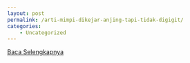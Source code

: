 ```yaml
---
layout: post
permalink: /arti-mimpi-dikejar-anjing-tapi-tidak-digigit/
categories:
    - Uncategorized
---
```


[Baca Selengkapnya](/01)